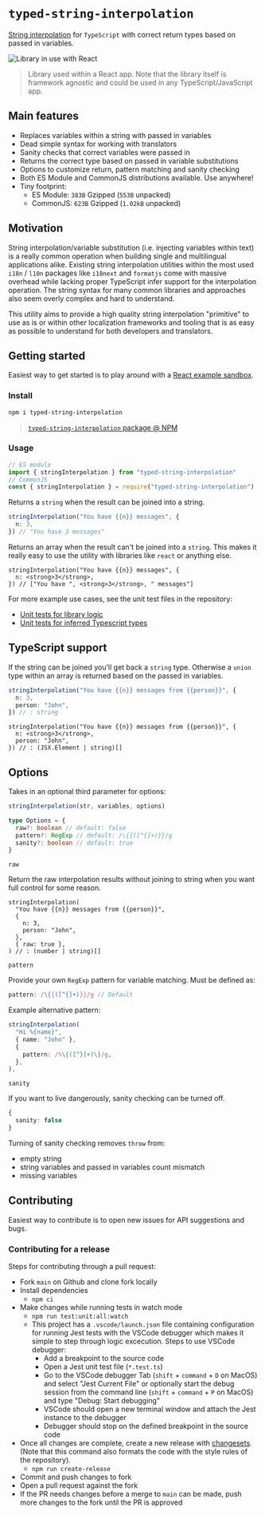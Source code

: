# `typed-string-interpolation`

[String interpolation](https://en.wikipedia.org/wiki/String_interpolation) for `TypeScript` with correct return types based on passed in variables.

![Library in use with React](docs/cover.png)

> Library used within a React app. Note that the library itself is framework agnostic and could be used in any TypeScript/JavaScript app.

## Main features

- Replaces variables within a string with passed in variables
- Dead simple syntax for working with translators
- Sanity checks that correct variables were passed in
- Returns the correct type based on passed in variable substitutions
- Options to customize return, pattern matching and sanity checking
- Both ES Module and CommonJS distributions available. Use anywhere!
- Tiny footprint:
  - ES Module: `383B` Gzipped (`553B` unpacked)
  - CommonJS: `623B` Gzipped (`1.02kB` unpacked)

## Motivation

String interpolation/variable substitution (i.e. injecting variables within text) is a really common operation when building single and multilingual applications alike. Existing string interpolation utilities within the most used `i18n` / `l10n` packages like `i18next` and `formatjs` come with massive overhead while lacking proper TypeScript infer support for the interpolation operation. The string syntax for many common libraries and approaches also seem overly complex and hard to understand.

This utility aims to provide a high quality string interpolation "primitive" to use as is or within other localization frameworks and tooling that is as easy as possible to understand for both developers and translators.

## Getting started

Easiest way to get started is to play around with a [React example sandbox](https://codesandbox.io/p/sandbox/typed-string-interpolation-react-example-slpjgp?file=%2Fsrc%2Fmain.tsx).

### Install

```bash
npm i typed-string-interpolation
```

> [`typed-string-interpolation` package @ NPM](https://www.npmjs.com/package/typed-string-interpolation)

### Usage

```ts
// ES module
import { stringInterpolation } from "typed-string-interpolation"
// CommonJS
const { stringInterpolation } = require("typed-string-interpolation")
```

Returns a `string` when the result can be joined into a string.

```ts
stringInterpolation("You have {{n}} messages", {
  n: 3,
}) // "You have 3 messages"
```

Returns an array when the result can't be joined into a `string`. This makes it really easy to use the utility with libraries like `react` or anything else.

```tsx
stringInterpolation("You have {{n}} messages", {
  n: <strong>3</strong>,
}) // ["You have ", <strong>3</strong>, " messages"]
```

For more example use cases, see the unit test files in the repository:

- [Unit tests for library logic](src/__tests__/stringInterpolation.test.ts)
- [Unit tests for inferred Typescript types](src/__typetests__/stringInterpolation.test.ts)

## TypeScript support

If the string can be joined you'll get back a `string` type. Otherwise a `union` type within an array is returned based on the passed in variables.

```ts
stringInterpolation("You have {{n}} messages from {{person}}", {
  n: 3,
  person: "John",
}) // : string
```

```tsx
stringInterpolation("You have {{n}} messages from {{person}}", {
  n: <strong>3</strong>,
  person: "John",
}) // : (JSX.Element | string)[]
```

## Options

Takes in an optional third parameter for options:

```js
stringInterpolation(str, variables, options)
```

```ts
type Options = {
  raw?: boolean // default: false
  pattern?: RegExp // default: /\{{([^{]+)}}/g
  sanity?: boolean // default: true
}
```

`raw`

Return the raw interpolation results without joining to string when you want full control for some reason.

```tsx
stringInterpolation(
  "You have {{n}} messages from {{person}}",
  {
    n: 3,
    person: "John",
  },
  { raw: true },
) // : (number | string)[]
```

`pattern`

Provide your own `RegExp` pattern for variable matching. Must be defined as:

```ts
pattern: /\{{([^{]+)}}/g // Default
```

Example alternative pattern:

```ts
stringInterpolation(
  "Hi %{name}",
  { name: "John" },
  {
    pattern: /%\{([^}]+)\}/g,
  },
),
```

`sanity`

If you want to live dangerously, sanity checking can be turned off.

```ts
{
  sanity: false
}
```

Turning of sanity checking removes `throw` from:

- empty string
- string variables and passed in variables count mismatch
- missing variables

## Contributing

Easiest way to contribute is to open new issues for API suggestions and bugs.

### Contributing for a release

Steps for contributing through a pull request:

- Fork `main` on Github and clone fork locally
- Install dependencies
  - `npm ci`
- Make changes while running tests in watch mode
  - `npm run test:unit:all:watch`
  - This project has a `.vscode/launch.json` file containing configuration for running Jest tests with the VSCode debugger which makes it simple to step through logic excecution. Steps to use VSCode debugger:
    - Add a breakpoint to the source code
    - Open a Jest unit test file (`*.test.ts`)
    - Go to the VSCode debugger Tab (`shift` + `command` + `D` on MacOS) and select "Jest Current File" or optionally start the debug session from the command line (`shift` + `command` + `P` on MacOS) and type "Debug: Start debugging"
    - VSCode should open a new terminal window and attach the Jest instance to the debugger
    - Debugger should stop on the defined breakpoint in the source code
- Once all changes are complete, create a new release with [changesets](https://github.com/changesets/changesets). (Note that this command also formats the code with the style rules of the repository).
  - `npm run create-release`
- Commit and push changes to fork
- Open a pull request against the fork
- If the PR needs changes before a merge to `main` can be made, push more changes to the fork until the PR is approved
